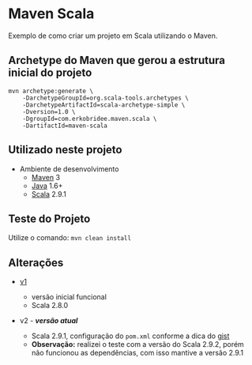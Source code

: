 Maven Scala
===========

Exemplo de como criar um projeto em Scala utilizando o Maven.

Archetype do Maven que gerou a estrutura inicial do projeto
-----------------------------------------------------------

<pre><code>mvn archetype:generate \
    -DarchetypeGroupId=org.scala-tools.archetypes \
    -DarchetypeArtifactId=scala-archetype-simple \
    -Dversion=1.0 \
    -DgroupId=com.erkobridee.maven.scala \
    -DartifactId=maven-scala</code></pre>


Utilizado neste projeto
-----------------------

* Ambiente de desenvolvimento
  * [Maven](http://maven.apache.org/) 3
  * [Java](http://www.java.com/) 1.6+
  * [Scala](http://www.scala-lang.org/) 2.9.1

Teste do Projeto
----------------

Utilize o comando: `mvn clean install`

Alterações
----------

* [v1](https://github.com/erkobridee/maven-scala/tree/v1) 
  * versão inicial funcional
  * Scala 2.8.0

* v2 - ***versão atual***
  * Scala 2.9.1, configuração do `pom.xml` conforme a dica do [gist](https://gist.github.com/1196756) 
  * **Observação:** realizei o teste com a versão do Scala 2.9.2, porém não funcionou as dependências, com isso mantive a versão 2.9.1


